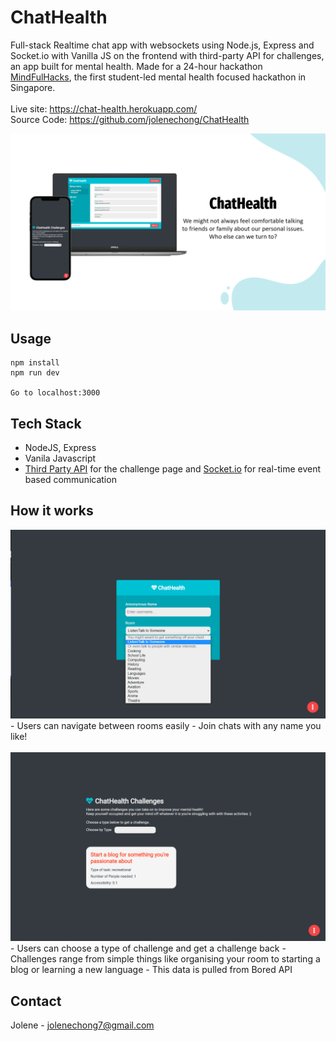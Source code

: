 # ChatHealth
Full-stack Realtime chat app with websockets using Node.js, Express and Socket.io with Vanilla JS on the frontend with third-party API for challenges, an app built for mental health. Made for a 24-hour hackathon [MindFulHacks](https://mindfulhacks.devpost.com/), the first student-led mental health focused  hackathon in Singapore.
<br><br>
Live site: https://chat-health.herokuapp.com/ <br>
Source Code: https://github.com/jolenechong/ChatHealth <br>

<img src='chatHealth.png' alt="screenshot of ChatHealth website">

## Usage
```
npm install
npm run dev

Go to localhost:3000
```

## Tech Stack
- NodeJS, Express
- Vanila Javascript
- [Third Party API](https://www.boredapi.com/) for the challenge page and [Socket.io](https://socket.io/) for real-time event based communication

## How it works
<img src='chatHealthChallenges1.png' alt='Chat room options'>
<br>
- Users can navigate between rooms easily
- Join chats with any name you like!
<br><br>
<img src='chatHealth1.png' alt='Challenges Page'>
<br>
- Users can choose a type of challenge and get a challenge back
- Challenges range from simple things like organising your room to starting a blog or learning a new language
- This data is pulled from Bored API

## Contact
Jolene - [jolenechong7@gmail.com](mailto:jolenechong7@gmail.com) <br>
